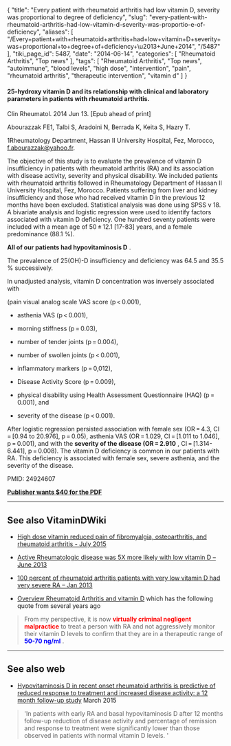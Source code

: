 {
    "title": "Every patient with rheumatoid arthritis had low vitamin D, severity was proportional to degree of deficiency",
    "slug": "every-patient-with-rheumatoid-arthritis-had-low-vitamin-d-severity-was-proportio-e-of-deficiency",
    "aliases": [
        "/Every+patient+with+rheumatoid+arthritis+had+low+vitamin+D+severity+was+proportional+to+degree+of+deficiency+\u2013+June+2014",
        "/5487"
    ],
    "tiki_page_id": 5487,
    "date": "2014-06-14",
    "categories": [
        "Rheumatoid Arthritis",
        "Top news"
    ],
    "tags": [
        "Rheumatoid Arthritis",
        "Top news",
        "autoimmune",
        "blood levels",
        "high dose",
        "intervention",
        "pain",
        "rheumatoid arthritis",
        "therapeutic intervention",
        "vitamin d"
    ]
}


#### 25-hydroxy vitamin D and its relationship with clinical and laboratory parameters in patients with rheumatoid arthritis.

Clin Rheumatol. 2014 Jun 13. <span>[Epub ahead of print]</span>

Abourazzak FE1, Talbi S, Aradoini N, Berrada K, Keita S, Hazry T.

1Rheumatology Department, Hassan II University Hospital, Fez, Morocco, f.abourazzak@yahoo.fr.

The objective of this study is to evaluate the prevalence of vitamin D insufficiency in patients with rheumatoid arthritis (RA) and its association with disease activity, severity and physical disability. We included patients with rheumatoid arthritis followed in Rheumatology Department of Hassan II University Hospital, Fez, Morocco. Patients suffering from liver and kidney insufficiency and those who had received vitamin D in the previous 12 months have been excluded. Statistical analysis was done using SPSS v 18. A bivariate analysis and logistic regression were used to identify factors associated with vitamin D deficiency. One hundred seventy patients were included with a mean age of 50 ± 12.1 <span>[17-83]</span> years, and a female predominance (88.1 %). 

 **All of our patients had hypovitaminosis D** . 

The prevalence of 25(OH)-D insufficiency and deficiency was 64.5 and 35.5 % successively. 

In unadjusted analysis, vitamin D concentration was inversely associated with 

(pain visual analog scale VAS score (p < 0.001), 

* asthenia VAS (p < 0.001), 

* morning stiffness (p = 0.03), 

* number of tender joints (p = 0.004), 

* number of swollen joints (p < 0.001), 

* inflammatory markers (p = 0,012), 

* Disease Activity Score (p = 0.009), 

* physical disability using Health Assessment Questionnaire (HAQ) (p = 0.001), and 

* severity of the disease (p < 0.001). 

After logistic regression persisted association with female sex (OR = 4.3, CI = <span>[0.94 to 20.976]</span>, p = 0.05), asthenia VAS (OR = 1.029, CI = <span>[1.011 to 1.046]</span>, p = 0.001), and with the  **severity of the disease (OR = 2.910** , CI = <span>[1.314-6.441]</span>, p = 0.008). The vitamin D deficiency is common in our patients with RA. This deficiency is associated with female sex, severe asthenia, and the severity of the disease.

PMID: 24924607

 **[Publisher wants $40 for the PDF](http://link.springer.com/article/10.1007%2Fs10067-014-2713-0)** 

---

## See also VitaminDWiki

* [High dose vitamin reduced pain of fibromyalgia, osteoarthritis, and rheumatoid arthritis - July 2015](/posts/high-dose-vitamin-reduced-pain-of-fibromyalgia-osteoarthritis-and-rheumatoid-arthritis)

* [Active Rheumatologic disease was 5X more likely with low vitamin D – June 2013](/posts/active-rheumatologic-disease-was-5x-more-likely-with-low-vitamin-d)

* [100 percent of rheumatoid arthritis patients with very low vitamin D had very severe RA – Jan 2013](/posts/100-percent-of-rheumatoid-arthritis-patients-with-very-low-vitamin-d-had-very-severe-ra)

* [Overview Rheumatoid Arthritis and vitamin D](/posts/overview-rheumatoid-arthritis-and-vitamin-d) which has the following quote from several years ago

> From my perspective, it is now  **<span style="color:#F00;">virtually criminal negligent malpractice</span>**  to treat a person with RA and not aggressively monitor their vitamin D levels to confirm that they are in a therapeutic range of  **<span style="color:#00F;">50-70 ng/ml</span>** .  

---

## See also web

* [Hypovitaminosis D in recent onset rheumatoid arthritis is predictive of reduced response to treatment and increased disease activity: a 12 month follow-up study](http://www.ncbi.nlm.nih.gov/pubmed/25782959?dopt=Abstract) March 2015

> 'In patients with early RA and basal hypovitaminosis D after 12 months follow-up reduction of disease activity and percentage of remission and response to treatment were significantly lower than those observed in patients with normal vitamin D levels. '
